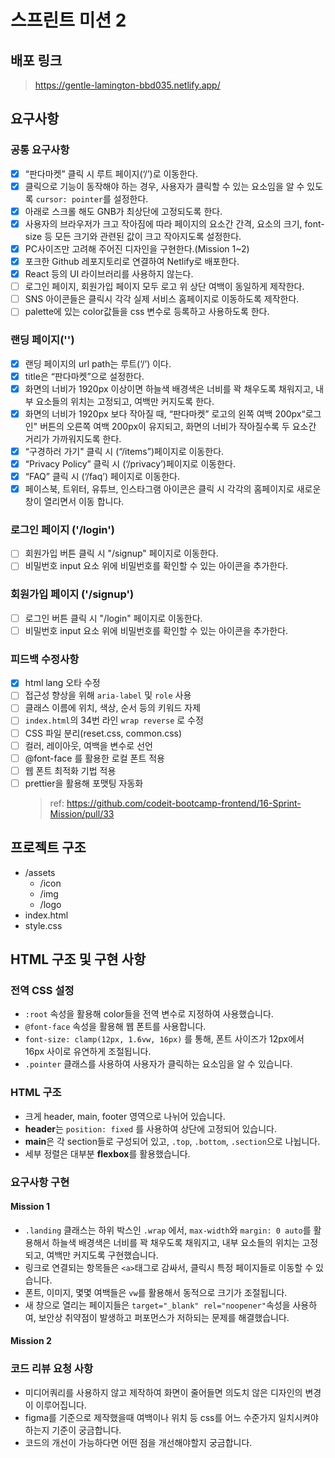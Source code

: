 # 스프린트 미션 2

## 배포 링크

> https://gentle-lamington-bbd035.netlify.app/

## 요구사항

### 공통 요구사항

- [x] “판다마켓” 클릭 시 루트 페이지(‘/’)로 이동한다.
- [x] 클릭으로 기능이 동작해야 하는 경우, 사용자가 클릭할 수 있는 요소임을 알 수 있도록 `cursor: pointer`를 설정한다.
- [x] 아래로 스크롤 해도 GNB가 최상단에 고정되도록 한다.
- [x] 사용자의 브라우저가 크고 작아짐에 따라 페이지의 요소간 간격, 요소의 크기, font-size 등 모든 크기와 관련된 값이 크고 작아지도록 설정한다.
- [x] PC사이즈만 고려해 주어진 디자인을 구현한다.(Mission 1~2)
- [x] 포크한 Github 레포지토리로 연결하여 Netlify로 배포한다.
- [x] React 등의 UI 라이브러리를 사용하지 않는다.
- [ ] 로그인 페이지, 회원가입 페이지 모두 로고 위 상단 여백이 동일하게 제작한다.
- [ ] SNS 아이콘들은 클릭시 각각 실제 서비스 홈페이지로 이동하도록 제작한다.
- [ ] palette에 있는 color값들을 css 변수로 등록하고 사용하도록 한다.

### 랜딩 페이지('\')

- [x] 랜딩 페이지의 url path는 루트(‘/’) 이다.
- [x] title은 “판다마켓”으로 설정한다.
- [x] 화면의 너비가 1920px 이상이면 하늘색 배경색은 너비를 꽉 채우도록 채워지고, 내부 요소들의 위치는 고정되고, 여백만 커지도록 한다.
- [x] 화면의 너비가 1920px 보다 작아질 때, “판다마켓” 로고의 왼쪽 여백 200px“로그인" 버튼의 오른쪽 여백 200px이 유지되고, 화면의 너비가 작아질수록 두 요소간 거리가 가까워지도록 한다.
- [x] “구경하러 가기" 클릭 시 (“/items”)페이지로 이동한다.
- [x] “Privacy Policy” 클릭 시 (‘/privacy’)페이지로 이동한다.
- [x] “FAQ” 클릭 시 (‘/faq’) 페이지로 이동한다.
- [x] 페이스북, 트위터, 유튜브, 인스타그램 아이콘은 클릭 시 각각의 홈페이지로 새로운 창이 열리면서 이동 합니다.

### 로그인 페이지 ('/login')

- [ ] 회원가입 버튼 클릭 시 "/signup" 페이지로 이동한다.
- [ ] 비밀번호 input 요소 위에 비밀번호를 확인할 수 있는 아이콘을 추가한다.

### 회원가입 페이지 ('/signup')

- [ ] 로그인 버튼 클릭 시 "/login" 페이지로 이동한다.
- [ ] 비밀번호 input 요소 위에 비밀번호를 확인할 수 있는 아이콘을 추가한다.

### 피드백 수정사항

- [x] html lang 오타 수정
- [ ] 접근성 향상을 위해 `aria-label` 및 `role` 사용
- [ ] 클래스 이름에 위치, 색상, 순서 등의 키워드 자제
- [ ] `index.html`의 34번 라인 `wrap reverse` 로 수정
- [ ] CSS 파일 분리(reset.css, common.css)
- [ ] 컬러, 레이아웃, 여백을 변수로 선언
- [ ] @font-face 를 활용한 로컬 폰트 적용
- [ ] 웹 폰트 최적화 기법 적용
- [ ] prettier을 활용해 포맷팅 자동화
  > ref: https://github.com/codeit-bootcamp-frontend/16-Sprint-Mission/pull/33

## 프로젝트 구조

- /assets
  - /icon
  - /img
  - /logo
- index.html
- style.css

## HTML 구조 및 구현 사항

### 전역 CSS 설정

- `:root` 속성을 활용해 color들을 전역 변수로 지정하여 사용했습니다.
- `@font-face` 속성을 활용해 웹 폰트를 사용합니다.
- `font-size: clamp(12px, 1.6vw, 16px)` 를 통해, 폰트 사이즈가 12px에서 16px 사이로 유연하게 조절됩니다.
- `.pointer` 클래스를 사용하여 사용자가 클릭하는 요소임을 알 수 있습니다.

### HTML 구조

- 크게 header, main, footer 영역으로 나뉘어 있습니다.
- **header**는 `position: fixed` 를 사용하여 상단에 고정되어 있습니다.
- **main**은 각 section들로 구성되어 있고, `.top`, `.bottom`, `.section`으로 나뉩니다.
- 세부 정렬은 대부분 **flexbox**를 활용했습니다.

### 요구사항 구현

#### Mission 1

- `.landing` 클래스는 하위 박스인 `.wrap` 에서, `max-width`와 `margin: 0 auto`를 활용해서 하늘색 배경색은 너비를 꽉 채우도록 채워지고, 내부 요소들의 위치는 고정되고, 여백만 커지도록 구현했습니다.
- 링크로 연결되는 항목들은 `<a>`태그로 감싸서, 클릭시 특정 페이지들로 이동할 수 있습니다.
- 폰트, 이미지, 몇몇 여백들은 `vw`를 활용해서 동적으로 크기가 조절됩니다.
- 새 창으로 열리는 페이지들은 `target="_blank" rel="noopener"`속성을 사용하여, 보안상 취약점이 발생하고 퍼포먼스가 저하되는 문제를 해결했습니다.

#### Mission 2

### 코드 리뷰 요청 사항

- 미디어쿼리를 사용하지 않고 제작하여 화면이 줄어들면 의도치 않은 디자인의 변경이 이루어집니다.
- figma를 기준으로 제작했을때 여백이나 위치 등 css를 어느 수준가지 일치시켜야 하는지 기준이 궁금합니다.
- 코드의 개선이 가능하다면 어떤 점을 개선해야할지 궁금합니다.
